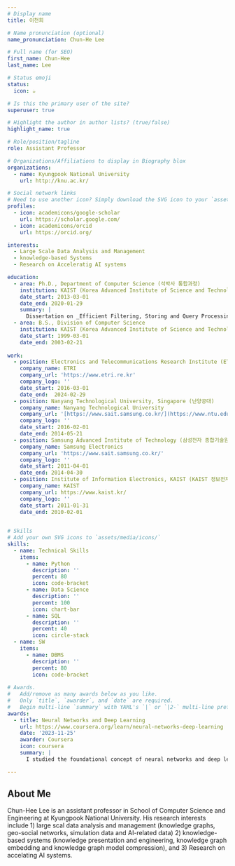 ```yaml
---
# Display name
title: 이천희

# Name pronunciation (optional)
name_pronunciation: Chun-He Lee

# Full name (for SEO)
first_name: Chun-Hee
last_name: Lee

# Status emoji
status:
  icon: ☕️

# Is this the primary user of the site?
superuser: true

# Highlight the author in author lists? (true/false)
highlight_name: true

# Role/position/tagline
role: Assistant Professor

# Organizations/Affiliations to display in Biography blox
organizations:
  - name: Kyungpook National University
    url: http://knu.ac.kr/

# Social network links
# Need to use another icon? Simply download the SVG icon to your `assets/media/icons/` folder.
profiles:
  - icon: academicons/google-scholar
    url: https://scholar.google.com/
  - icon: academicons/orcid
    url: https://orcid.org/

interests:
  - Large Scale Data Analysis and Management 
  - knowledge-based Systems
  - Research on Acceleratig AI systems  

education:
  - area: Ph.D., Department of Computer Science (석박사 통합과정)
    institution: KAIST (Korea Advanced Institute of Science and Technology)
    date_start: 2013-03-01 
    date_end: 2020-01-29 
    summary: |
      Dissertation on _Efficient Filtering, Storing and Query Processing Techniques in RFID/USN Environments_
  - area: B.S., Division of Computer Science 
    institution: KAIST (Korea Advanced Institute of Science and Technology)
    date_start: 1999-03-01
    date_end: 2003-02-21
    
work:
  - position: Electronics and Telecommunications Research Institute (ETRI, 한국전자통신연구원)
    company_name: ETRI
    company_url: 'https://www.etri.re.kr'
    company_logo: ''
    date_start: 2016-03-01
    date_end:  2024-02-29
  - position: Nanyang Technological University, Singapore (난양공대)
    company_name: Nanyang Technological University
    company_url: '[https://www.sait.samsung.co.kr/](https://www.ntu.edu.sg/)'
    company_logo: ''
    date_start: 2016-02-01
    date_end: 2014-05-21
  - position: Samsung Advanced Institute of Technology (삼성전자 종합기술원)
    company_name: Samsung Electronics
    company_url: 'https://www.sait.samsung.co.kr/'
    company_logo: ''
    date_start: 2011-04-01
    date_end: 2014-04-30
  - position: Institute of Information Electronics, KAIST (KAIST 정보전자연구소)
    company_name: KAIST
    company_url: https://www.kaist.kr/
    company_logo: ''
    date_start: 2011-01-31
    date_end: 2010-02-01

    
# Skills
# Add your own SVG icons to `assets/media/icons/`
skills:
  - name: Technical Skills
    items:
      - name: Python
        description: ''
        percent: 80
        icon: code-bracket
      - name: Data Science
        description: ''
        percent: 100
        icon: chart-bar
      - name: SQL
        description: ''
        percent: 40
        icon: circle-stack
  - name: SW
    items:
      - name: DBMS
        description: ''
        percent: 80
        icon: code-bracket
        
# Awards.
#   Add/remove as many awards below as you like.
#   Only `title`, `awarder`, and `date` are required.
#   Begin multi-line `summary` with YAML's `|` or `|2-` multi-line prefix and indent 2 spaces below.
awards:
  - title: Neural Networks and Deep Learning
    url: https://www.coursera.org/learn/neural-networks-deep-learning
    date: '2023-11-25'
    awarder: Coursera
    icon: coursera
    summary: |
      I studied the foundational concept of neural networks and deep learning. By the end, I was familiar with the significant technological trends driving the rise of deep learning; build, train, and apply fully connected deep neural networks; implement efficient (vectorized) neural networks; identify key parameters in a neural network’s architecture; and apply deep learning to your own applications.

---
```

## About Me

Chun-Hee Lee is an assistant professor in School of Computer Science and Engineering at Kyungpook National University. His research interests include 1) large scal data analysis and management (knowledge graphs, geo-social networks, simulation data and AI-related data) 2) knowledge-based systems (knowledge presentation and engineering, knowledge graph embedding and knowledge graph model compression), and 3) Research on accelating AI systems.
